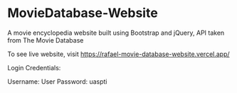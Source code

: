# MovieDatabase-Website

A movie encyclopedia website built using Bootstrap and jQuery, API taken from The Movie Database

To see live website, visit https://rafael-movie-database-website.vercel.app/

Login Credentials:

Username: User
Password: uaspti
